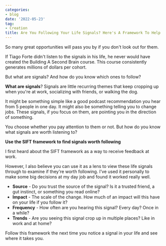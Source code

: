 ```yaml
---
categories:
- blog
date: '2022-05-23'
tag:
- Creation
title: Are You Following Your Life Signals? Here's A Framework To Help You
---
```


So many great opportunities will pass you by if you don't look out for them. 

If Tiago Forte didn't listen to the signals in his life, he never would have created the Building A Second Brain course. This course consistently generates millions of dollars per cohort.

But what are signals? And how do you know which ones to follow?

**What are signals**?
Signals are little recurring themes that keep cropping up when you're at work, socializing with friends, or walking the dog. 

It might be something simple like a good podcast recommendation you hear from 5 people in one day. It might also be something telling you to change jobs. These signals, if you focus on them, are pointing you in the direction of something.

You choose whether you pay attention to them or not. But how do you know what signals are worth listening to?

**Use the SIFT framework to find signals worth following**

I first heard about the SIFT framework as a way to receive feedback at work. 

However, I also believe you can use it as a lens to view these life signals through to examine if they're worth following. I've used it personally to make some big decisions at my day job and found it worked really well.

- **Source** - Do you trust the source of the signal? Is it a trusted friend, a gut instinct, or something you read online?
- **Impact** - The scale of the change. How much of an impact will this have on your life if you follow it?
- **Frequency** - How often are you hearing this signal? Every day? Once in a while?
- **Trends** - Are you seeing this signal crop up in multiple places? Like in work and at home?

Follow this framework the next time you notice a signal in your life and see where it takes you.